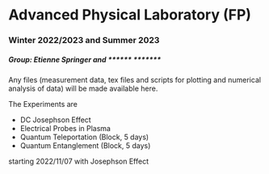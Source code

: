 # Advanced Physical Laboratory (FP)

### Winter 2022/2023 and Summer 2023

##### Group: Etienne Springer and ****** *******

Any files (measurement data, tex files and scripts for plotting and numerical analysis of data) will be made available here.

The Experiments are

* DC Josephson Effect
* Electrical Probes in Plasma
* Quantum Teleportation (Block, 5 days)
* Quantum Entanglement (Block, 5 days)

starting 2022/11/07 with Josephson Effect
